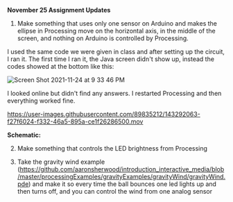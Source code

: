 **November 25 Assignment Updates**

1. Make something that uses only one sensor on Arduino and makes the ellipse in Processing move on the horizontal axis, in the middle of the screen, and nothing on Arduino is controlled by Processing. 

I used the same code we were given in class and after setting up the circuit, I ran it. The first time I ran it, the Java screen didn't show up, instead the codes showed at the bottom like this: 

![Screen Shot 2021-11-24 at 9 33 46 PM](https://user-images.githubusercontent.com/89835212/143291978-77641cd1-5914-4fb5-a1eb-76803e22b7ea.png)

I looked online but didn't find any answers. I restarted Processing and then everything worked fine. 


https://user-images.githubusercontent.com/89835212/143292063-f27f6024-f332-46a5-895a-ce1f26286500.mov

**Schematic:**


2. Make something that controls the LED brightness from Processing


3. Take the gravity wind example (https://github.com/aaronsherwood/introduction_interactive_media/blob/master/processingExamples/gravityExamples/gravityWind/gravityWind.pde) and make it so every time the ball bounces one led lights up and then turns off, and you can control the wind from one analog sensor


